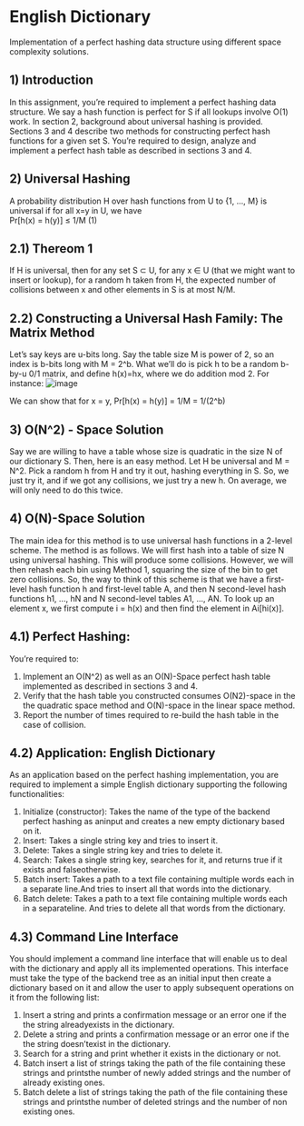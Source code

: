 # English Dictionary
Implementation of a perfect hashing data structure using different space complexity solutions.
## 1)	Introduction
In this assignment, you’re required to implement a perfect hashing data structure. We say a hash function is perfect for S if all lookups involve O(1) work. In section 2, background about universal hashing is provided. Sections 3 and 4 describe two methods for constructing perfect hash functions for a given set S. You’re required to design, analyze and implement a perfect hash table as described in sections 3 and 4.
## 2)	Universal Hashing
A probability distribution H over hash functions from U to {1, ..., M} is universal if for all x=y in U, we have <br>
	Pr[h(x) = h(y)] ≤ 1/M	(1)
## 2.1)	Thereom 1
If H is universal, then for any set S ⊂ U, for any x ∈ U (that we might want to insert or lookup), for a random h taken from H, the expected number of collisions between x and other elements in S is at most N/M.
## 2.2)	Constructing a Universal Hash Family: The Matrix Method
Let’s say keys are u-bits long. Say the table size M is power of 2, so an index is b-bits long with M = 2^b. What we’ll do is pick h to be a random b-by-u 0/1 matrix, and define h(x)=hx, where we do addition mod 2. For instance:
![image](https://github.com/ranimeshehata/English-Dictionary/assets/121239735/f1384d80-b597-4632-b693-48b694c69cdc)

We can show that for x = y, Pr[h(x) = h(y)] = 1/M = 1/(2^b)
## 3)	O(N^2) - Space Solution
Say we are willing to have a table whose size is quadratic in the size N of our dictionary S. Then, here is an easy method. Let H be universal and M = N^2. Pick a random h from H and try it out, hashing everything in S. So, we just try it, and if we got any collisions, we just try a new h. On average, we will only need to do this twice.
## 4)	O(N)-Space Solution
The main idea for this method is to use universal hash functions in a 2-level scheme. The method is as follows. We will first hash into a table of size N using universal hashing. This will produce some collisions. However, we will then rehash each bin using Method 1, squaring the size of the bin to get zero collisions. So, the way to think of this scheme is that we have a first-level hash function h and first-level table A, and then N second-level hash functions h1, ..., hN and N second-level tables A1, ..., AN. To look up an element x, we first compute i = h(x) and then find the element in Ai[hi(x)].
## 4.1)	Perfect Hashing:
You’re required to:
1.	Implement an O(N^2) as well as an O(N)-Space perfect hash table implemented as described in sections 3 and 4.<br>
2.	Verify that the hash table you constructed consumes O(N2)-space in the the quadratic space method and O(N)-space in the linear space method.<br>
3.	Report the number of times required to re-build the hash table in the case of collision.<br>
## 4.2)	Application: English Dictionary
As an application based on the perfect hashing implementation, you are required to implement a simple English dictionary supporting the following functionalities:<br>
1.	Initialize (constructor): Takes the name of the type of the backend perfect hashing as aninput and creates a new empty dictionary based on it.<br>
2.	Insert: Takes a single string key and tries to insert it.<br>
3.	Delete: Takes a single string key and tries to delete it.<br>
4.	Search: Takes a single string key, searches for it, and returns true if it exists and falseotherwise.<br>
5.	Batch insert: Takes a path to a text file containing multiple words each in a separate line.And tries to insert all that words into the dictionary.<br>
6.	Batch delete: Takes a path to a text file containing multiple words each in a separateline. And tries to delete all that words from the dictionary.<br>
## 4.3)	Command Line Interface
You should implement a command line interface that will enable us to deal with the dictionary and apply all its implemented operations. This interface must take the type of the backend tree as an initial input then create a dictionary based on it and allow the user to apply subsequent operations on it from the following list:<br>
1.	Insert a string and prints a confirmation message or an error one if the the string alreadyexists in the dictionary.<br>
2.	Delete a string and prints a confirmation message or an error one if the the string doesn’texist in the dictionary.<br>
3.	Search for a string and print whether it exists in the dictionary or not.<br>
4.	Batch insert a list of strings taking the path of the file containing these strings and printsthe number of newly added strings and the number of already existing ones.<br>
5.	Batch delete a list of strings taking the path of the file containing these strings and printsthe number of deleted strings and the number of non existing ones.<br>
